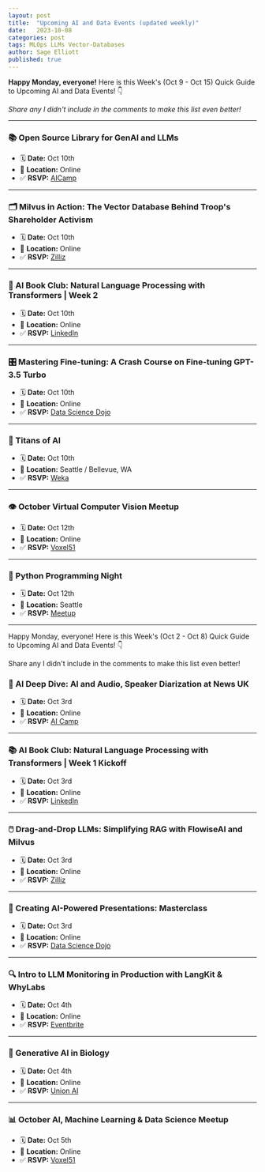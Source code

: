 ```yaml
---
layout: post
title:  "Upcoming AI and Data Events (updated weekly)"
date:   2023-10-08
categories: post
tags: MLOps LLMs Vector-Databases
author: Sage Elliott
published: true
---
```




**Happy Monday, everyone!** Here is this Week's (Oct 9 - Oct 15) Quick Guide to Upcoming AI and Data Events! 👇

*Share any I didn't include in the comments to make this list even better!*

---

### 📚 Open Source Library for GenAI and LLMs
- 🗓️ **Date:** Oct 10th
- 📍 **Location:** Online
- ✅ **RSVP:** [AICamp](https://lnkd.in/dGNRK7QX)

---

### 🗂️ Milvus in Action: The Vector Database Behind Troop's Shareholder Activism
- 🗓️ **Date:** Oct 10th
- 📍 **Location:** Online
- ✅ **RSVP:** [Zilliz](https://lnkd.in/dEbMH6AT)

---

### 📖 AI Book Club: Natural Language Processing with Transformers | Week 2
- 🗓️ **Date:** Oct 10th
- 📍 **Location:** Online
- ✅ **RSVP:** [LinkedIn](https://lnkd.in/dJBNhy_W)

---

### 🎛️ Mastering Fine-tuning: A Crash Course on Fine-tuning GPT-3.5 Turbo
- 🗓️ **Date:** Oct 10th
- 📍 **Location:** Online
- ✅ **RSVP:** [Data Science Dojo](https://lnkd.in/dFBxFQ7X)

---

### 🤖 Titans of AI
- 🗓️ **Date:** Oct 10th
- 📍 **Location:** Seattle / Bellevue, WA
- ✅ **RSVP:** [Weka](https://lnkd.in/dv9bpUpv)

---

### 👁️ October Virtual Computer Vision Meetup
- 🗓️ **Date:** Oct 12th
- 📍 **Location:** Online
- ✅ **RSVP:** [Voxel51](https://lnkd.in/d6iWEXz2)

---

### 🐍 Python Programming Night
- 🗓️ **Date:** Oct 12th
- 📍 **Location:** Seattle
- ✅ **RSVP:** [Meetup](https://lnkd.in/dP5bG4SC)



-----

Happy Monday, everyone! Here is this Week's (Oct 2 - Oct 8) Quick Guide to Upcoming AI and Data Events! 👇

Share any I didn't include in the comments to make this list even better!


### 🎵 AI Deep Dive: AI and Audio, Speaker Diarization at News UK
- 🗓️ **Date:** Oct 3rd
- 📍 **Location:** Online
- ✅ **RSVP:** [AI Camp](https://www.aicamp.ai/event/eventdetails/W2023100310)

---

### 📚 AI Book Club: Natural Language Processing with Transformers | Week 1 Kickoff
- 🗓️ **Date:** Oct 3rd
- 📍 **Location:** Online
- ✅ **RSVP:** [LinkedIn](https://www.linkedin.com/events/aibookclub-naturallanguageproce7111862958921551872/comments/)

---

### 🖱️ Drag-and-Drop LLMs: Simplifying RAG with FlowiseAI and Milvus
- 🗓️ **Date:** Oct 3rd
- 📍 **Location:** Online
- ✅ **RSVP:** [Zilliz](https://zilliz.com/event/simplifying-rag-flowise-milvus)

---

### 🎥 Creating AI-Powered Presentations: Masterclass
- 🗓️ **Date:** Oct 3rd
- 📍 **Location:** Online
- ✅ **RSVP:** [Data Science Dojo](https://datasciencedojo.com/event/masterclass-creating-ai-powered-presentations/)

---

### 🔍 Intro to LLM Monitoring in Production with LangKit & WhyLabs
- 🗓️ **Date:** Oct 4th
- 📍 **Location:** Online
- ✅ **RSVP:** [Eventbrite](https://www.eventbrite.com/e/intro-to-llm-monitoring-in-production-with-langkit-whylabs-tickets-719274518447?aff=sage)

---

### 🧬 Generative AI in Biology
- 🗓️ **Date:** Oct 4th
- 📍 **Location:** Online
- ✅ **RSVP:** [Union AI](https://www.union.ai/events/generative-ai-in-biology)

---

### 📊 October AI, Machine Learning & Data Science Meetup
- 🗓️ **Date:** Oct 5th
- 📍 **Location:** Online
- ✅ **RSVP:** [Voxel51](https://voxel51.com/computer-vision-events/october-ai-machine-learning-data-science-meetup/)
